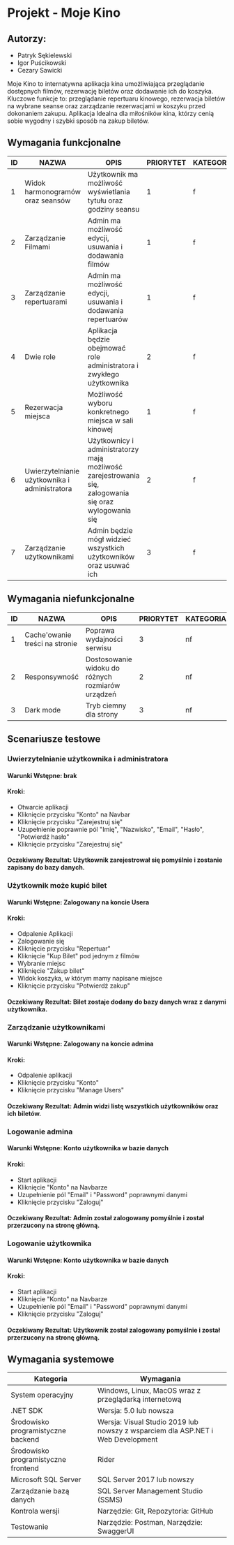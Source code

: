# Projekt - Moje Kino 


## Autorzy:

- Patryk Sękielewski
- Igor Puścikowski 
- Cezary Sawicki


Moje Kino to internatywna aplikacja kina umożliwiająca przeglądanie dostępnych filmów, rezerwację biletów oraz dodawanie ich do koszyka. Kluczowe funkcje to: przeglądanie repertuaru kinowego, rezerwacja biletów na wybrane seanse oraz zarządzanie rezerwacjami w koszyku przed dokonaniem zakupu. Aplikacja Idealna dla miłośników kina, którzy cenią sobie wygodny i szybki sposób na zakup biletów.

## Wymagania funkcjonalne

| ID  | NAZWA                                                      | OPIS                                                                                      | PRIORYTET | KATEGORIA |
| --- | ---------------------------------------------------------- | ----------------------------------------------------------------------------------------- | --------- | --------- |
| 1   | Widok harmonogramów oraz seansów                           | Użytkownik ma możliwość wyświetlania tytułu oraz godziny seansu                           | 1         | f         |
| 2   | Zarządzanie Filmami                                        | Admin ma możliwość edycji, usuwania i dodawania filmów                                     | 1         | f         |
| 3   | Zarządzanie repertuarami                                   | Admin ma możliwość edycji, usuwania i dodawania repertuarów                                | 1         | f         |
| 4   | Dwie role                                                  | Aplikacja będzie obejmować role administratora i zwykłego użytkownika                      | 2         | f         |
| 5   | Rezerwacja miejsca                                         | Możliwość wyboru konkretnego miejsca w sali kinowej                                       | 1         | f         |
| 6   | Uwierzytelnianie użytkownika i administratora              | Użytkownicy i administratorzy mają możliwość zarejestrowania się, zalogowania się oraz wylogowania się | 2         | f         |
| 7   | Zarządzanie użytkownikami              | Admin będzie mógł widzieć wszystkich użytkowników oraz usuwać ich     | 3         | f         |


## Wymagania niefunkcjonalne

| ID  | NAZWA                                   | OPIS                                                            | PRIORYTET | KATEGORIA |
| --- | --------------------------------------- | --------------------------------------------------------------- | --------- | --------- |
| 1   | Cache'owanie treści na stronie           | Poprawa wydajności serwisu                                       | 3         | nf        |
| 2   | Responsywność                           | Dostosowanie widoku do różnych rozmiarów urządzeń                | 2         | nf        |
| 3  | Dark mode           | Tryb ciemny dla strony                                      | 3         | nf        |

## Scenariusze testowe
   
### Uwierzytelnianie użytkownika i administratora

#### Warunki Wstępne: brak

#### Kroki:
- Otwarcie aplikacji
- Kliknięcie przycisku "Konto" na Navbar
- Kliknięcie przycisku "Zarejestruj się"
- Uzupełnienie poprawnie pól "Imię", "Nazwisko", "Email", "Hasło", "Potwierdź hasło"
- Kliknięcie przycisku "Zarejestruj się"

#### Oczekiwany Rezultat: Użytkownik zarejestrował się pomyślnie i zostanie zapisany do bazy danych.

### Użytkownik może kupić bilet

#### Warunki Wstępne: Zalogowany na koncie Usera

#### Kroki:
- Odpalenie Aplikacji
- Zalogowanie się
- Kliknięcie przycisku "Repertuar"
- Kliknięcie "Kup Bilet" pod jednym z filmów
- Wybranie miejsc
- Kliknięcie "Zakup bilet"
- Widok koszyka, w którym mamy napisane miejsce
- Kliknięcie przycisku "Potwierdź zakup"

#### Oczekiwany Rezultat: Bilet zostaje dodany do bazy danych wraz z danymi użytkownika.

### Zarządzanie użytkownikami

#### Warunki Wstępne: Zalogowany na koncie admina

#### Kroki:
- Odpalenie aplikacji
- Kliknięcie przycisku "Konto"
- Kliknięcie przycisku "Manage Users"

#### Oczekiwany Rezultat: Admin widzi listę wszystkich użytkowników oraz ich biletów.

### Logowanie admina

#### Warunki Wstępne: Konto użytkownika w bazie danych

#### Kroki:
- Start aplikacji
- Kliknięcie "Konto" na Navbarze
- Uzupełnienie pól "Email" i "Password" poprawnymi danymi
- Kliknięcie przycisku "Zaloguj"

#### Oczekiwany Rezultat: Admin został zalogowany pomyślnie i został przerzucony na stronę główną.

### Logowanie użytkownika

#### Warunki Wstępne: Konto użytkownika w bazie danych

#### Kroki:
- Start aplikacji
- Kliknięcie "Konto" na Navbarze
- Uzupełnienie pól "Email" i "Password" poprawnymi danymi
- Kliknięcie przycisku "Zaloguj"

#### Oczekiwany Rezultat: Użytkownik został zalogowany pomyślnie i został przerzucony na stronę główną.

## Wymagania systemowe
| Kategoria                          | Wymagania                                                                                       |
|------------------------------------|-------------------------------------------------------------------------------------------------|
| System operacyjny                  | Windows, Linux, MacOS wraz z przeglądarką internetową                                           |
| .NET SDK                           | Wersja: 5.0 lub nowsza                                                                          |
| Środowisko programistyczne backend | Wersja: Visual Studio 2019 lub nowszy z wsparciem dla ASP.NET i Web Development                 |
| Środowisko programistyczne frontend| Rider                                                                                           |
| Microsoft SQL Server               | SQL Server 2017 lub nowszy                                                                      |
| Zarządzanie bazą danych            | SQL Server Management Studio (SSMS)                                                             |
| Kontrola wersji                    | Narzędzie: Git, Repozytoria: GitHub                                                             |
| Testowanie                         | Narzędzie: Postman, Narzędzie: SwaggerUI                                                        |
